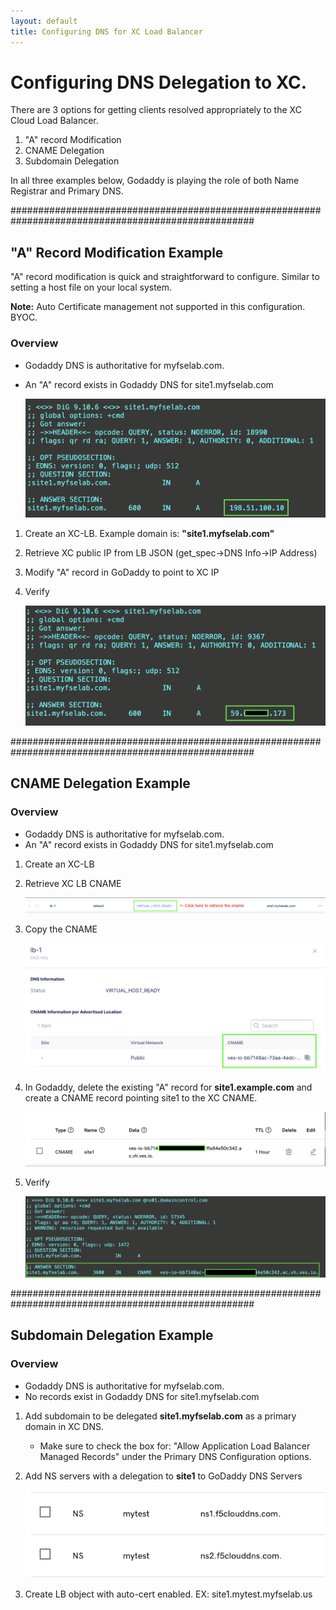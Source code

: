 ```yaml
---
layout: default
title: Configuring DNS for XC Load Balancer
---
```


# Configuring DNS Delegation to XC. 

There are 3 options for getting clients resolved appropriately to the XC Cloud Load Balancer.

1. "A" record Modification
2. CNAME Delegation
3. Subdomain Delegation

In all three examples below, Godaddy is playing the role of both Name Registrar and Primary DNS. 

####################################################################################################

## "A" Record Modification Example
"A" record modification is quick and straightforward to configure. Similar to setting a host file on your local system. 

**Note:** Auto Certificate management not supported in this configuration. BYOC.  

### Overview

* Godaddy DNS is authoritative for myfselab.com. 
* An "A" record exists in Godaddy DNS for site1.myfselab.com 

    ![site1.myfselab.com DNS](../images/site1.png)

1. Create an XC-LB. Example domain is: **"site1.myfselab.com"**
2. Retrieve XC public IP from LB JSON (get_spec->DNS Info->IP Address)
3. Modify "A" record in GoDaddy to point to XC IP 
4. Verify

    ![site1 New "A" Record](../images/site1a.png)

####################################################################################################

## CNAME Delegation Example 

### Overview

* Godaddy DNS is authoritative for myfselab.com. 
* An "A" record exists in Godaddy DNS for site1.myfselab.com 

1. Create an XC-LB
2. Retrieve XC LB CNAME

    ![site1 - Retrieve XC CNAME](../images/site1-cname.png)

3. Copy the CNAME

    ![site1 - CNAME](../images/cname.png)

4. In Godaddy, delete the existing "A" record for **site1.example.com** and create a CNAME record pointing site1 to the XC CNAME. 

    ![Godaddy CNAME](../images/gd-cname.png)

5. Verify

    ![Verify CNAME](../images/cname-verify.png)

####################################################################################################

## Subdomain Delegation Example 

### Overview

* Godaddy DNS is authoritative for myfselab.com.
* No records exist in Godaddy DNS for site1.myfselab.com

1.  Add subdomain to be delegated **site1.myfselab.com** as a primary domain in XC DNS.
    * Make sure to check the box for: "Allow Application Load Balancer Managed Records" under the Primary DNS Configuration options.

2. Add NS servers with a delegation to **site1** to GoDaddy DNS Servers 

    ![GoDaddy DNS config](../images/ns.png)

3. Create LB object with auto-cert enabled. EX: site1.mytest.myfselab.us




